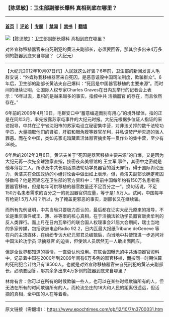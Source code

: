 ### 【陈思敏】：卫生部副部长爆料 真相到底在哪里？

---

#### [首页](../../../..?n3700031) &nbsp;|&nbsp; [评论](../../../../../epoch-comment?n3700031) &nbsp;|&nbsp; [专题](../../../../../epoch-special?n3700031) &nbsp;|&nbsp; [禁闻](../../../../../epoch-news?n3700031) &nbsp;|&nbsp; [禁书](../../../../../books?n3700031) &nbsp;|&nbsp; [翻墙](https://github.com/gfw-breaker/nogfw/blob/master/README.md?n3700031)


<div><img alt="【陈思敏】：卫生部副部长爆料 真相到底在哪里？" class="attachment-djy_600_400 size-djy_600_400 wp-post-image" src="https://i.epochtimes.com/assets/uploads/2012/10/1210070943162039-400x600.jpg"/>
<div class="caption">
 <p>
  对外宣称移植器官来自死刑犯的黄洁夫副部长，必须要回答，那其余多出来4万多例的脏器到底来自哪里？（大纪元）
 </p>
</div></div><hr/><div class="post_content" id="artbody" itemprop="articleBody">
 <!-- article content begin -->
 <p>
  【大纪元2012年10月07日讯】人民就这么好骗？6年前，卫生部的新闻发言人毛群安说：“外媒称我移植器官来自死囚，是恶意诋毁中国司法制度，欺骗群众”。6年后，卫生部的副部长黄洁夫自己爆料：“死囚是中国器官移植的主要来源”。而时间的继续证明，让国际人权专家Charles Graves在日内瓦举行的记者会上表示：“6年过去，累积的是越来越多的事实，指控中共
  <ok href="https://www.epochtimes.com/gb/tag/%E6%B4%BB%E6%91%98%E5%99%A8%E5%AE%98.html">
   活摘器官
  </ok>
  的存在，而且依然存在。”
 </p>
 <p>
  6年前的2006年4月10日，毛群安口中“蓄意编造而别有用心”的境外媒体，指的正是在同年3月，率先披露苏家屯事件的大纪元时报。大纪元根据多位证人指证的采访报导，中共在辽宁省沈阳市的苏家屯设立秘密集中营，对非法关押的数千法轮功学员，大量摘取他们的肾脏，肝脏和眼角膜等器官牟利，并私设焚尸炉灭迹的骇人罪恶。而在全中国，类如苏家屯暗藏着活体器官摘卖等一贯作业的集中营，至少有36处。
 </p>
 <p>
  6年后的2012年3月6日，黄洁夫关于“死囚是器官移植主要来源”的自爆，又是因为大纪元再一次先全球独家直指，挟密夜奔美领馆的
  <ok href="https://www.epochtimes.com/gb/tag/%E7%8E%8B%E7%AB%8B%E5%86%9B.html">
   王立军
  </ok>
  事件，其密中之密就是他与薄谷二人，所涉及中共长期活摘法轮功学员器官的滔天罪行。碍于国际舆论压力，黄洁夫在全国政协的小组讨论会中做出如上表示。但，黄洁夫副部长确定死囚够数吗？他是否建忘在卫生部的官方资料中：“目前中国每年约有150万名患者需要器官移植，但是每年可供移植的器官数量还不足百分之一”。换句话说，不足150万名患者需求的百分之一的死囚器官供应量，等于是1.5万人。试问，中国每年有枪毙1.5万人吗？所以，为了掩盖更邪恶的事实，副部长又在继续骗。
 </p>
 <p>
  而所有先例证明，中共当局只要极力否认的，最后都在证实大纪元原来的报导，不论是重庆事件或王、薄、谷等案的核心真相，在于活摘法轮功学员器官贩卖牟利的反人类罪行。而上月在日内瓦举行的联合国人权理事会21届大会期间，瑞士当地的多家传媒，包括欧洲电台Radio 92.2，日内瓦最大报纸Tribune deGeneve 等在内的主流媒体，在纷纷专访大纪元郭君总编辑后，向当地中共使馆进一步追问对中国法轮功学员
  <ok href="https://www.epochtimes.com/gb/tag/%E6%B4%BB%E6%91%98%E5%99%A8%E5%AE%98.html">
   活摘器官
  </ok>
  的迫害，但使馆人员居然无一人敢出面回应。
 </p>
 <p>
  但是全世界都知道的事情，一直否认也没用。在联合国曝光的中共活摘器官资料中，记录着中国在2000年到2006年间有6万多例的器官移植，而按同一时期估算的死刑犯合计约只有18500人。也就是对外宣称移植器官来自死刑犯的黄洁夫副部长，必须要回答，那其余多出来4万多例的脏器到底来自哪里？
 </p>
 <p>
  林肯有言：你可以在所有的时候欺骗一些人，也可以在某些时候欺骗所有的人，但无法在所有的时间欺骗所有的人。而轮流坐庄的18大和人民的距离很遥远，但活摘的真相，全中国的人在等着看。
 </p>
 <!-- article content end -->
 <div id="below_article_ad">
 </div>
</div>


---

原文链接（需翻墙）：https://www.epochtimes.com/gb/12/10/7/n3700031.htm